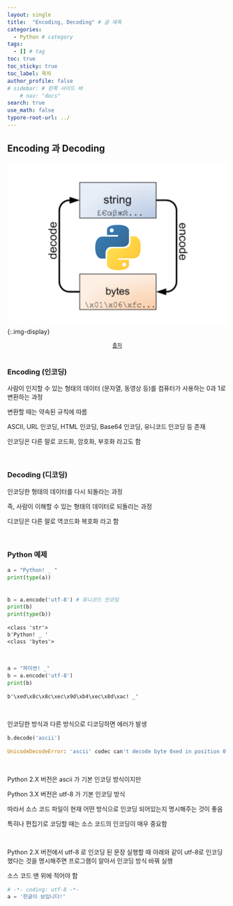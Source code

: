 ```yaml
---
layout: single
title:  "Encoding, Decoding" # 글 제목
categories: 
  - Python # category
tags: 
  - [] # tag
toc: true 
toc_sticky: true
toc_label: 목차
author_profile: false
# sidebar: # 왼쪽 사이드 바
    # nav: "docs"
search: true 
use_math: false
typore-root-url: ../
---
```


## Encoding 과 Decoding

![encoding_decoding](/images/2024-04-21-encoding_decoding/encoding_decoding.png){:.img-display}

<center style="font-size:12px;">
    <a href="https://sourcedexter.com/data-encodingdecoding-in-python/"> 출처 </a>
</center>

<br>

### Encoding (인코딩)

사람이 인지할 수 있는 형태의 데이터 (문자열, 동영상 등)를 컴퓨터가 사용하는 0과 1로 변환하는 과정

변환할 때는 약속된 규칙에 따름

ASCII, URL 인코딩, HTML 인코딩, Base64 인코딩, 유니코드 인코딩 등 존재

인코딩은 다른 말로 코드화, 암호화, 부호화 라고도 함

<br>

### Decoding (디코딩)

인코딩한 형태의 데이터를 다시 되돌라는 과정

즉, 사람이 이해할 수 있는 형태의 데이터로 되돌리는 과정

디코딩은 다른 말로 역코드화 복호화 라고 함

<br>

### Python 예제

```python
a = "Python! _ "
print(type(a))


b = a.encode('utf-8') # 유니코드 인코딩
print(b)
print(type(b))
```

```
<class 'str'>
b'Python! _ '
<class 'bytes'>
```



<br>

```python
a = "파이썬! _"
b = a.encode('utf-8')
print(b)
```

```
b'\xed\x8c\x8c\xec\x9d\xb4\xec\x8d\xac! _'
```

<br>

인코딩한 방식과 다른 방식으로 디코딩하면 에러가 발생

```python
b.decode('ascii')
```

```python
UnicodeDecodeError: 'ascii' codec can't decode byte 0xed in position 0: ordinal not in range(128)
```

<br>

Python 2.X 버전은 ascii 가 기본 인코딩 방식이지만

Python 3.X 버전은 utf-8 가 기본 인코딩 방식 

따라서 소스 코드 파일이 현재 어떤 방식으로 인코딩 되어있는지 명시해주는 것이 좋음

특히나 편집기로 코딩할 때는 소스 코드의 인코딩이 매우 중요함

<br>

Python 2.X 버전에서 utf-8 로 인코딩 된 문장 실행할 때 아래와 같이 utf-8로 인코딩했다는 것을 명시해주면 프로그램이 알아서 인코딩 방식 바꿔 실행

소스 코드 맨 위에 적어야 함

```python
# -*- coding: utf-8 -*-
a = '한글이 보입니다!'
```




